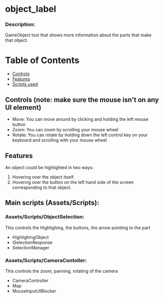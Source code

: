# object_label
### Description:
GameObject tool that shows more information about the parts that make that object.

# Table of Contents 

  - [Controls](#Controls)  
  - [Features](#Features)  
  - [Scripts used](#Scripts)  


<a name="Controls"/>

## Controls (note: make sure the mouse isn't on any UI element)
- Move: You can move around by clicking and holding the left mouse button 
- Zoom: You can zoom by scrolling your mouse wheel
- Rotate: You can rotate by holding down the left control key on your keyboard and scrolling with your mouse wheel

<a name="Features"/>

## Features
An object could be highlighted in two ways:
1. Hovering over the object itself.
2. Hovering over the button on the left hand side of the screen corresponding to that object.

<a name="Scripts"/>

## Main scripts (Assets/Scripts):

### Assets/Scripts/ObjectSelection:

This controls the Highlighing, the buttons, the arrow pointing to the part
  - HighlighingObject
  - ISelectionResponse
  - SelectionManager


### Assets/Scripts/CameraContoller:

This controls the zoom, panning, rotating of the camera
  - CameraController
  - Map
  - MouseInputUIBlocker
  
